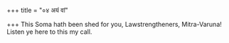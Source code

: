 +++
title = "०४ अयं वां"

+++
This Soma hath been shed for you, Lawstrengtheners, Mitra-Varuna!  
     Listen ye here to this my call.